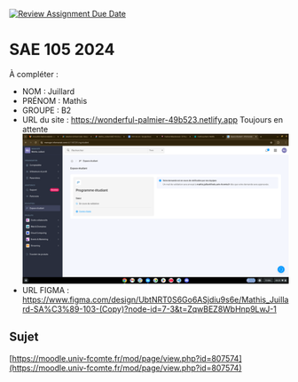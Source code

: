 [![Review Assignment Due Date](https://classroom.github.com/assets/deadline-readme-button-22041afd0340ce965d47ae6ef1cefeee28c7c493a6346c4f15d667ab976d596c.svg)](https://classroom.github.com/a/DNce7fkr)
# SAE 105 2024

À compléter :

- NOM : Juillard
- PRÉNOM : Mathis
- GROUPE : B2
- URL du site : https://wonderful-palmier-49b523.netlify.app Toujours en attente ![alt text](<Screenshot 2024-12-13 08.23.40.png>)
- URL FIGMA : https://www.figma.com/design/UbtNRT0S6Go6ASjdiu9s6e/Mathis_Juillard-SA%C3%89-103-(Copy)?node-id=7-3&t=ZqwBEZ8WbHnp9LwJ-1

## Sujet

[https://moodle.univ-fcomte.fr/mod/page/view.php?id=807574](https://moodle.univ-fcomte.fr/mod/page/view.php?id=807574)

